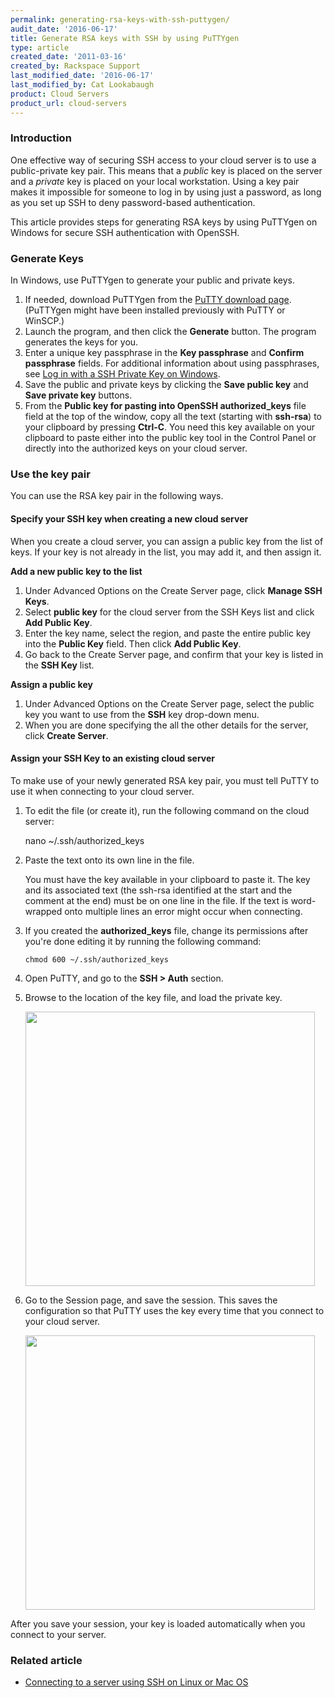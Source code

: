 ```yaml
---
permalink: generating-rsa-keys-with-ssh-puttygen/
audit_date: '2016-06-17'
title: Generate RSA keys with SSH by using PuTTYgen
type: article
created_date: '2011-03-16'
created_by: Rackspace Support
last_modified_date: '2016-06-17'
last_modified_by: Cat Lookabaugh
product: Cloud Servers
product_url: cloud-servers
---
```


### Introduction

One effective way of securing SSH access to your cloud server is to use
a public-private key pair. This means that a *public* key is placed on
the server and a *private* key is placed on your local workstation.
Using a key pair makes it impossible for someone to log in by using just
a password, as long as you set up SSH to deny password-based
authentication.

This article provides steps for generating RSA keys by using PuTTYgen on
Windows for secure SSH authentication with OpenSSH.

### Generate Keys

In Windows, use PuTTYgen to generate your public and private keys.

1.  If needed, download PuTTYgen from the [PuTTY download page](http://www.chiark.greenend.org.uk/~sgtatham/putty/download.html).
    (PuTTYgen might have been installed previously with PuTTY or WinSCP.)
2.  Launch the program, and then click the **Generate** button.
    The program generates the keys for you.
3.  Enter a unique key passphrase in the **Key passphrase** and
    **Confirm passphrase** fields.
    For additional information about using passphrases,
    see [Log in with a SSH Private Key on Windows](/how-to/logging-in-with-an-ssh-private-key-on-windows).
4.  Save the public and private keys by clicking the **Save public key**
    and **Save private key** buttons.
5.  From the **Public key for pasting into OpenSSH authorized\_keys** file
    field at the top of the window, copy all the text (starting with **ssh-rsa**)
    to your clipboard by pressing **Ctrl-C**.
    You need this key available on your clipboard to paste either
    into the public key tool in the Control Panel or directly into the
    authorized keys on your cloud server.

### Use the key pair

You can use the RSA key pair in the following ways.

#### Specify your SSH key when creating a new cloud server

When you create a cloud server, you can assign a public key from the list of keys.
If your key is not already in the list, you may add it, and then assign it.

**Add a new public key to the list**

1.  Under Advanced Options on the Create Server page, click **Manage SSH
    Keys**.
2.  Select **public key** for the cloud server from the SSH Keys list
    and click **Add Public Key**.
3.  Enter the key name, select the region, and paste the entire public
    key into the **Public Key** field. Then click **Add Public Key**.
4.  Go back to the Create Server page, and confirm that your key is listed
    in the **SSH Key** list.

**Assign a public key**

1.  Under Advanced Options on the Create Server page, select the public
    key you want to use from the **SSH** key drop-down menu.
2.  When you are done specifying the all the other details for the server,
    click **Create Server**.



#### Assign your SSH Key to an existing cloud server

To make use of your newly generated RSA key pair, you must tell PuTTY to
use it when connecting to your cloud server.

1. To edit the file (or create it), run the following command on the cloud server:

    nano ~/.ssh/authorized_keys

2. Paste the text onto its own line in the file.

   You must have the key available in your clipboard to paste it. The key and its
   associated text (the ssh-rsa identified at the start and the comment at the end)
   must be on one line in the file.  If the text is word-wrapped onto multiple lines
   an error might occur when connecting.


3.  If you created the **authorized_keys** file, change its permissions
    after you're done editing it by running the following command:

        chmod 600 ~/.ssh/authorized_keys

4.  Open PuTTY, and go to the **SSH > Auth** section.

5.  Browse to the location of the key file, and load the private key.

    <img src="{% asset_path cloud-servers/generating-rsa-keys-with-ssh-puttygen/PuTTY_Configuration3.png %}" width="463" height="439" />

6.  Go to the Session page, and save the session. This saves the configuration
    so that PuTTY uses the key every time that you connect to your cloud
    server.

    <img src="{% asset_path cloud-servers/generating-rsa-keys-with-ssh-puttygen/PuTTY_Configuration4.png %}" width="463" height="439" />

After you save your session, your key is loaded automatically when you
connect to your server.

### Related article

-   [Connecting to a server using SSH on Linux or Mac OS](/how-to/connecting-to-a-server-using-ssh-on-linux-or-mac-os)
